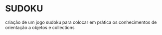 # SUDOKU

criação de um jogo sudoku para colocar em prática os conhecimentos de orientação a objetos e collections
